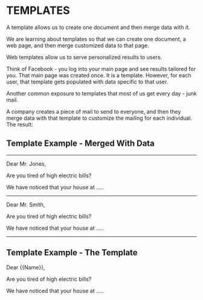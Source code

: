 # TEMPLATES

A template allows us to create one document and then merge data with it.

We are learning about templates so that we can create one document, a web page, and then merge customized data to that page.

Web templates allow us to serve personalized results to users.

Think of Facebook - you log into your main page and see results tailored for you. That main page was created once. It is a template. However, for each user, that template gets populated with data specific to that user.

Another common exposure to templates that most of us get every day - junk mail.

A company creates a piece of mail to send to everyone, and then they merge data with that template to customize the mailing for each individual. The result:

## Template Example - Merged With Data

*** 

Dear Mr. Jones,
 
Are you tired of high electric bills?

We have noticed that your house at .....

*** 

Dear Mr. Smith,
 
Are you tired of high electric bills?

We have noticed that your house at .....

***

## Template Example - The Template

Dear {{Name}},

Are you tired of high electric bills?

We have noticed that your house at .....
